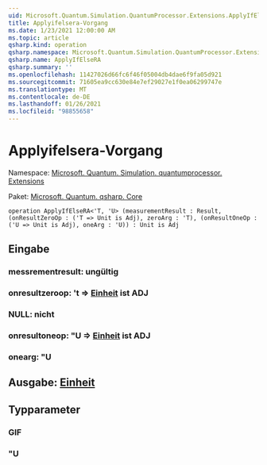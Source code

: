 ```yaml
---
uid: Microsoft.Quantum.Simulation.QuantumProcessor.Extensions.ApplyIfElseRA
title: Applyifelsera-Vorgang
ms.date: 1/23/2021 12:00:00 AM
ms.topic: article
qsharp.kind: operation
qsharp.namespace: Microsoft.Quantum.Simulation.QuantumProcessor.Extensions
qsharp.name: ApplyIfElseRA
qsharp.summary: ''
ms.openlocfilehash: 11427026d66fc6f46f05004db4dae6f9fa05d921
ms.sourcegitcommit: 71605ea9cc630e84e7ef29027e1f0ea06299747e
ms.translationtype: MT
ms.contentlocale: de-DE
ms.lasthandoff: 01/26/2021
ms.locfileid: "98855658"
---
```

# <a name="applyifelsera-operation"></a>Applyifelsera-Vorgang

Namespace: [Microsoft. Quantum. Simulation. quantumprocessor. Extensions](xref:Microsoft.Quantum.Simulation.QuantumProcessor.Extensions)

Paket: [Microsoft. Quantum. qsharp. Core](https://nuget.org/packages/Microsoft.Quantum.QSharp.Core)




```qsharp
operation ApplyIfElseRA<'T, 'U> (measurementResult : Result, (onResultZeroOp : ('T => Unit is Adj), zeroArg : 'T), (onResultOneOp : ('U => Unit is Adj), oneArg : 'U)) : Unit is Adj
```


## <a name="input"></a>Eingabe

### <a name="measurementresult--__invalidresult__"></a>messrementresult: __ungültig <Result>__




### <a name="onresultzeroop--t--unit--is-adj"></a>onresultzeroop: 't => [Einheit](xref:microsoft.quantum.lang-ref.unit)  ist ADJ




### <a name="zeroarg--t"></a>NULL: nicht




### <a name="onresultoneop--u--unit--is-adj"></a>onresultoneop: "U => [Einheit](xref:microsoft.quantum.lang-ref.unit)  ist ADJ




### <a name="onearg--u"></a>onearg: "U





## <a name="output--unit"></a>Ausgabe: [Einheit](xref:microsoft.quantum.lang-ref.unit)



## <a name="type-parameters"></a>Typparameter

### <a name="t"></a>GIF


### <a name="u"></a>"U

